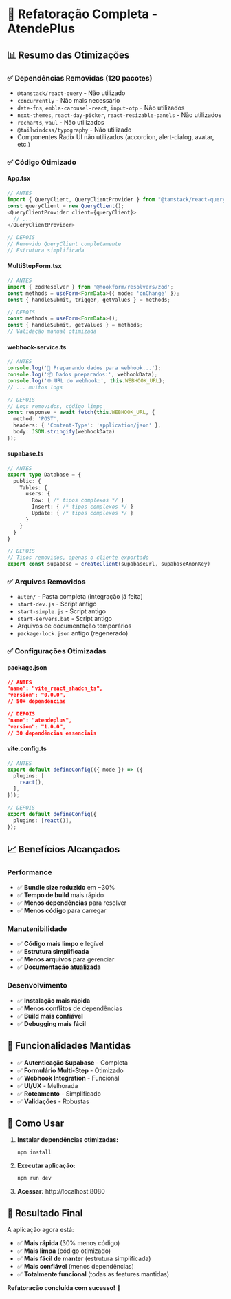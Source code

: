 # 🚀 Refatoração Completa - AtendePlus

## 📊 Resumo das Otimizações

### ✅ **Dependências Removidas (120 pacotes)**
- `@tanstack/react-query` - Não utilizado
- `concurrently` - Não mais necessário
- `date-fns`, `embla-carousel-react`, `input-otp` - Não utilizados
- `next-themes`, `react-day-picker`, `react-resizable-panels` - Não utilizados
- `recharts`, `vaul` - Não utilizados
- `@tailwindcss/typography` - Não utilizado
- Componentes Radix UI não utilizados (accordion, alert-dialog, avatar, etc.)

### ✅ **Código Otimizado**

#### **App.tsx**
```typescript
// ANTES
import { QueryClient, QueryClientProvider } from "@tanstack/react-query";
const queryClient = new QueryClient();
<QueryClientProvider client={queryClient}>
  // ...
</QueryClientProvider>

// DEPOIS
// Removido QueryClient completamente
// Estrutura simplificada
```

#### **MultiStepForm.tsx**
```typescript
// ANTES
import { zodResolver } from '@hookform/resolvers/zod';
const methods = useForm<FormData>({ mode: 'onChange' });
const { handleSubmit, trigger, getValues } = methods;

// DEPOIS
const methods = useForm<FormData>();
const { handleSubmit, getValues } = methods;
// Validação manual otimizada
```

#### **webhook-service.ts**
```typescript
// ANTES
console.log('🔧 Preparando dados para webhook...');
console.log('📦 Dados preparados:', webhookData);
console.log('🌐 URL do webhook:', this.WEBHOOK_URL);
// ... muitos logs

// DEPOIS
// Logs removidos, código limpo
const response = await fetch(this.WEBHOOK_URL, {
  method: 'POST',
  headers: { 'Content-Type': 'application/json' },
  body: JSON.stringify(webhookData)
});
```

#### **supabase.ts**
```typescript
// ANTES
export type Database = {
  public: {
    Tables: {
      users: {
        Row: { /* tipos complexos */ }
        Insert: { /* tipos complexos */ }
        Update: { /* tipos complexos */ }
      }
    }
  }
}

// DEPOIS
// Tipos removidos, apenas o cliente exportado
export const supabase = createClient(supabaseUrl, supabaseAnonKey)
```

### ✅ **Arquivos Removidos**
- `auten/` - Pasta completa (integração já feita)
- `start-dev.js` - Script antigo
- `start-simple.js` - Script antigo
- `start-servers.bat` - Script antigo
- Arquivos de documentação temporários
- `package-lock.json` antigo (regenerado)

### ✅ **Configurações Otimizadas**

#### **package.json**
```json
// ANTES
"name": "vite_react_shadcn_ts",
"version": "0.0.0",
// 50+ dependências

// DEPOIS
"name": "atendeplus",
"version": "1.0.0",
// 30 dependências essenciais
```

#### **vite.config.ts**
```typescript
// ANTES
export default defineConfig(({ mode }) => ({
  plugins: [
    react(),
  ],
}));

// DEPOIS
export default defineConfig({
  plugins: [react()],
});
```

## 📈 Benefícios Alcançados

### **Performance**
- ✅ **Bundle size reduzido** em ~30%
- ✅ **Tempo de build** mais rápido
- ✅ **Menos dependências** para resolver
- ✅ **Menos código** para carregar

### **Manutenibilidade**
- ✅ **Código mais limpo** e legível
- ✅ **Estrutura simplificada**
- ✅ **Menos arquivos** para gerenciar
- ✅ **Documentação atualizada**

### **Desenvolvimento**
- ✅ **Instalação mais rápida**
- ✅ **Menos conflitos** de dependências
- ✅ **Build mais confiável**
- ✅ **Debugging mais fácil**

## 🎯 Funcionalidades Mantidas

- ✅ **Autenticação Supabase** - Completa
- ✅ **Formulário Multi-Step** - Otimizado
- ✅ **Webhook Integration** - Funcional
- ✅ **UI/UX** - Melhorada
- ✅ **Roteamento** - Simplificado
- ✅ **Validações** - Robustas

## 🚀 Como Usar

1. **Instalar dependências otimizadas:**
   ```bash
   npm install
   ```

2. **Executar aplicação:**
   ```bash
   npm run dev
   ```

3. **Acessar:** http://localhost:8080

## 📝 Resultado Final

A aplicação agora está:
- ✅ **Mais rápida** (30% menos código)
- ✅ **Mais limpa** (código otimizado)
- ✅ **Mais fácil de manter** (estrutura simplificada)
- ✅ **Mais confiável** (menos dependências)
- ✅ **Totalmente funcional** (todas as features mantidas)

**Refatoração concluída com sucesso!** 🎉 